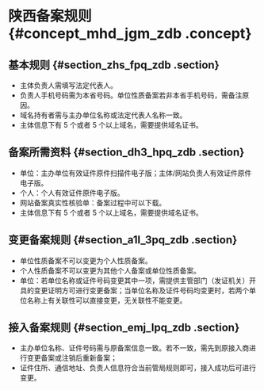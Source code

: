 # 陕西备案规则 {#concept_mhd_jgm_zdb .concept}

## 基本规则 {#section_zhs_fpq_zdb .section}

-   主体负责人需填写法定代表人。
-   负责人手机号码需为本省号码。单位性质备案若非本省手机号码，需备注原因。
-   域名持有者需与主办单位名称或法定代表人名称一致。
-   主体信息下有 5 个或者 5 个以上域名，需要提供域名证书。

## 备案所需资料 {#section_dh3_hpq_zdb .section}

-   单位：主办单位有效证件原件扫描件电子版；主体/网站负责人有效证件原件电子版。
-   个人：个人有效证件原件电子版。
-   网站备案真实性核验单：备案过程中可以下载。
-   主体信息下有 5 个或者 5 个以上域名，需要提供域名证书。

## 变更备案规则 {#section_a1l_3pq_zdb .section}

-   单位性质备案不可以变更为个人性质备案。
-   个人性质备案不可以变更为其他个人备案或单位性质备案。
-   单位：若单位名称或证件号码变更其中一项，需提供主管部门（发证机关）开具的变更证明方可进行变更备案；当单位名称及证件号码均变更时，若两个单位名称上有关联性可以直接变更，无关联性不能变更。

## 接入备案规则 {#section_emj_lpq_zdb .section}

-   主办单位名称、证件号码需与原备案信息一致。若不一致，需先到原接入商进行变更备案或注销后重新备案；
-   证件住所、通信地址、负责人信息符合当前管局规则即可，接入成功后可进行变更。

